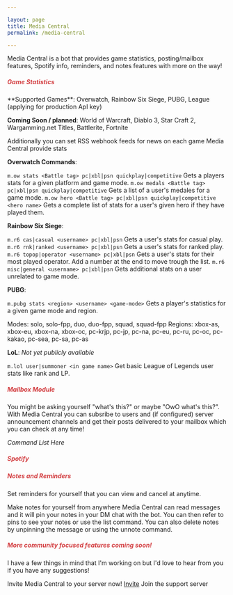 ```yaml
---

layout: page
title: Media Central
permalink: /media-central

---
```


Media Central is a bot that provides game statistics, posting/mailbox features, Spotify info, reminders, and notes features with more on the way!

<h5 style="color:#D34043">Game Statistics</h5>
**Supported Games**: Overwatch, Rainbow Six Siege, PUBG, League (applying for production ApI key)

**Coming Soon / planned**: World of Warcraft, Diablo 3, Star Craft 2, Wargamming.net Titles, Battlerite, Fortnite

Additionally you can set RSS webhook feeds for news on each game Media Central provide stats

**Overwatch Commands**:

```m.ow stats <Battle tag> pc|xbl|psn quickplay|competitive```
Gets a players stats for a given platform and game mode.
```m.ow medals <Battle tag> pc|xbl|psn quickplay|competitive```
Gets a list of a user's medales for a game mode.
```m.ow hero <Battle tag> pc|xbl|psn quickplay|competitive <hero name>```
Gets a complete list of stats for a user's given hero if they have played them.

**Rainbow Six Siege**:

`m.r6 cas|casual <username> pc|xbl|psn`
Gets a user's stats for casual play.
`m.r6 rnk|ranked <username> pc|xbl|psn`
Gets a user's stats for ranked play.
`m.r6 topop|operator <username> pc|xbl|psn`
Gets a user's stats for their most played operator. Add a number at the end to move trough the list.
`m.r6 misc|general <username> pc|xbl|psn`
Gets additional stats on a user unrelated to game mode.

**PUBG**:

```m.pubg stats <region> <username> <game-mode>```
Gets a player's statistics for a given game mode and region.

Modes: solo, solo-fpp, duo, duo-fpp, squad, squad-fpp
Regions: xbox-as, xbox-eu, xbox-na, xbox-oc, pc-krjp, pc-jp, pc-na, pc-eu, pc-ru, pc-oc, pc-kakao, pc-sea, pc-sa, pc-as

**LoL**:
_Not yet publicly available_

```m.lol user|summoner <in game name>```
Get basic League of Legends user stats like rank and LP.

<h5 style="color:#D34043">Mailbox Module</h5>
You might be asking yourself "what's this?" or maybe "OwO what's this?". With Media Central you can subsribe to users and (if configured) server announcement channels and get their posts delivered to your mailbox which you can check at any time!

_Command List Here_

<h5 style="color:#D34043">Spotify</h5>


<h5 style="color:#D34043">Notes and Reminders</h5>

Set reminders for yourself that you can view and cancel at anytime.

Make notes for yourself from anywhere Media Central can read messages and it will pin your notes in your DM chat with the bot. You can then refer to pins to see your notes or use the list command. You can also delete notes by unpinning the message or using the unnote command.

<h5 style="color:#D34043">More community focused features coming soon!</h5>

I have a few things in mind that I'm working on but I'd love to hear from you if you have any suggestions!

Invite Media Central to your server now! [Invite](https://discordapp.com/api/oauth2/authorize?client_id=464529935315370004&permissions=536881152&scope=bot)
Join the support server []()